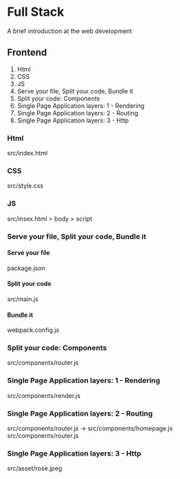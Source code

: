 # Full Stack

A brief introduction at the web development

## Frontend

1) Html
2) CSS
3) JS
4) Serve your file, Split your code, Bundle it
5) Split your code: Components
6) Single Page Application layers: 1 - Rendering
7) Single Page Application layers: 2 - Routing
8) Single Page Application layers: 3 - Http

###  Html

src/index.html

### CSS

src/style.css

### JS

src/insex.html > body > script

### Serve your file, Split your code, Bundle it
#### Serve your file
package.json
#### Split your code
src/main.js
#### Bundle it
webpack.config.js

### Split your code: Components

src/components/router.js

### Single Page Application layers: 1 - Rendering

src/components/render.js

### Single Page Application layers: 2 - Routing

src/components/router.js -> src/components/homepage.js
src/components/router.js

### Single Page Application layers: 3 - Http

src/asset/rose.jpeg
